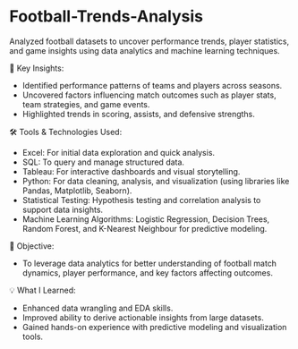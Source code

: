 # Football-Trends-Analysis

Analyzed football datasets to uncover performance trends, player statistics, and game insights using data analytics and machine learning techniques.

🔑 Key Insights:
- Identified performance patterns of teams and players across seasons.
- Uncovered factors influencing match outcomes such as player stats, team strategies, and game events.
- Highlighted trends in scoring, assists, and defensive strengths.

🛠️ Tools & Technologies Used:
- Excel: For initial data exploration and quick analysis.
- SQL: To query and manage structured data.
- Tableau: For interactive dashboards and visual storytelling.
- Python: For data cleaning, analysis, and visualization (using libraries like Pandas, Matplotlib, Seaborn).
- Statistical Testing: Hypothesis testing and correlation analysis to support data insights.
- Machine Learning Algorithms: Logistic Regression, Decision Trees, Random Forest, and K-Nearest Neighbour for predictive modeling.

🎯 Objective:
- To leverage data analytics for better understanding of football match dynamics, player performance, and key factors affecting outcomes.

💡 What I Learned:
- Enhanced data wrangling and EDA skills.
- Improved ability to derive actionable insights from large datasets.
- Gained hands-on experience with predictive modeling and visualization tools.
